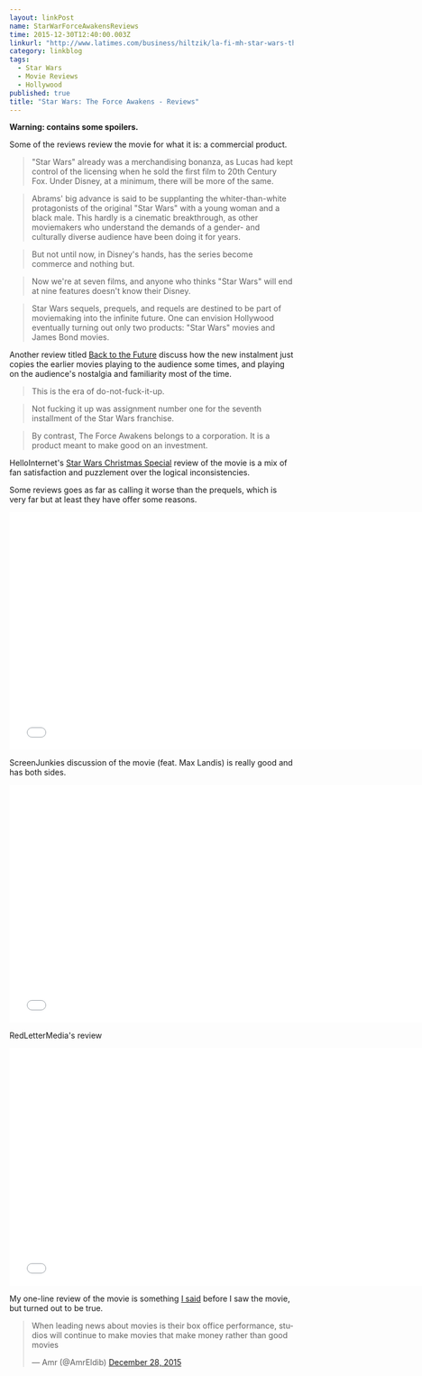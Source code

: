 ```yaml
---
layout: linkPost
name: StarWarForceAwakensReviews
time: 2015-12-30T12:40:00.003Z
linkurl: "http://www.latimes.com/business/hiltzik/la-fi-mh-star-wars-the-force-awakens-stinks-20151226-column.html"
category: linkblog
tags: 
  - Star Wars
  - Movie Reviews
  - Hollywood
published: true
title: "Star Wars: The Force Awakens - Reviews"
---
```


**Warning: contains some spoilers.**  

Some of the reviews review the movie for what it is: a commercial product.  

<blockquote>"Star Wars" already was a merchandising bonanza, as Lucas had kept control of the licensing when he sold the first film to 20th Century Fox. Under Disney, at a minimum, there will be more of the same.</blockquote>  

<blockquote> Abrams' big advance is said to be supplanting the whiter-than-white protagonists of the original "Star Wars" with a young woman and a black male. This hardly is a cinematic breakthrough, as other moviemakers who understand the demands of a gender- and culturally diverse audience have been doing it for years.</blockquote>  

<blockquote> But not until now, in Disney's hands, has the series become commerce and nothing but.</blockquote>  

<blockquote> Now we're at seven films, and anyone who thinks "Star Wars" will end at nine features doesn't know their Disney.</blockquote>  

<blockquote> Star Wars sequels, prequels, and requels are destined to be part of moviemaking into the infinite future. One can envision Hollywood eventually turning out only two products: "Star Wars" movies and James Bond movies.</blockquote>    

Another review titled [Back to the Future](http://reverseshot.org/reviews/entry/2157/star_wars_force_awakens) discuss how the new instalment just copies the earlier movies playing to the audience some times, and playing on the audience's nostalgia and familiarity most of the time.  

<blockquote> This is the era of do-not-fuck-it-up.</blockquote>    
  
<blockquote> Not fucking it up was assignment number one for the seventh installment of the Star Wars franchise.</blockquote>
  
<blockquote> By contrast, The Force Awakens belongs to a corporation. It is a product meant to make good on an investment.</blockquote>    

HelloInternet's [Star Wars Christmas Special](http://www.hellointernet.fm/podcast/54) review of the movie is a mix of fan satisfaction and puzzlement over the logical inconsistencies.  

Some reviews goes as far as calling it worse than the prequels, which is very far but at least they have offer some reasons.  
<iframe width="750" height="422" src="//www.youtube.com/embed/FNAy7yCMyBw" frameborder="0" allowfullscreen></iframe>

ScreenJunkies discussion of the movie (feat. Max Landis) is really good and has both sides.  
<iframe width="750" height="422" src="//www.youtube.com/embed/TyQRp_1PjbU" frameborder="0" allowfullscreen></iframe>

RedLetterMedia's review  
<iframe width="750" height="422" src="//www.youtube.com/embed/AvsiJppCdmk" frameborder="0" allowfullscreen></iframe>

My one-line review of the movie is something [I said](https://twitter.com/AmrEldib/status/681264194679738368) before I saw the movie, but turned out to be true.  

<blockquote class="twitter-tweet" lang="en"><p lang="en" dir="ltr">When leading news about movies is their box office performance, studios will continue to make movies that make money rather than good movies</p>&mdash; Amr (@AmrEldib) <a href="https://twitter.com/AmrEldib/status/681264194679738368">December 28, 2015</a></blockquote>
<script async src="//platform.twitter.com/widgets.js" charset="utf-8"></script>
